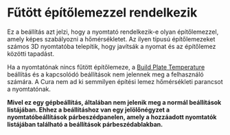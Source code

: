 # Fűtött építőlemezzel rendelkezik

Ez a beállítás azt jelzi, hogy a nyomtató rendelkezik-e olyan építőlemezzel, amely képes szabályozni a hőmérsékletet. Az ilyen típusú építőlemezeket számos 3D nyomtatóba telepítik, hogy javítsák a nyomat és az építőlemez közötti tapadást.

Ha a nyomtatónak nincs fűtött építőlemeze, a [Build Plate Temperature](../material/material_bed_temperature.md) beállítás és a kapcsolódó beállítások nem jelennek meg a felhasználó számára. A Cura nem ad ki semmilyen építési lemez hőmérsékleti parancsot a nyomtatónak.

**Mivel ez egy gépbeállítás, általában nem jelenik meg a normál beállítások listájában. Ehhez a beállításhoz van egy jelölőnégyzet a nyomtatóbeállítások párbeszédpanelen, amely a hozzáadott nyomtatók listájában található a beállítások párbeszédablakban.**
